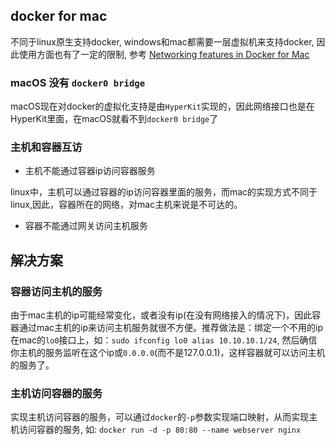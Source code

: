## docker for mac

不同于linux原生支持docker, windows和mac都需要一层虚拟机来支持docker, 因此使用方面也有了一定的限制, 参考 [Networking features in Docker for Mac](https://docs.docker.com/docker-for-mac/networking/)

### macOS 没有 `docker0 bridge`

macOS现在对docker的虚拟化支持是由`HyperKit`实现的，因此网络接口也是在HyperKit里面，在macOS就看不到`docker0 bridge`了

### 主机和容器互访

* 主机不能通过容器ip访问容器服务

linux中，主机可以通过容器的ip访问容器里面的服务，而mac的实现方式不同于linux,因此，容器所在的网络，对mac主机来说是不可达的。

* 容器不能通过网关访问主机服务

## 解决方案

### 容器访问主机的服务

由于mac主机的ip可能经常变化，或者没有ip(在没有网络接入的情况下)，因此容器通过mac主机的ip来访问主机服务就很不方便。推荐做法是：绑定一个不用的ip在mac的`lo0`接口上，如：`sudo ifconfig lo0 alias 10.10.10.1/24`, 然后确信你主机的服务监听在这个ip或`0.0.0.0`(而不是127.0.0.1)，这样容器就可以访问主机的服务了。

### 主机访问容器的服务

实现主机访问容器的服务，可以通过`docker`的`-p`参数实现端口映射，从而实现主机访问容器的服务, 如: `docker run -d -p 80:80 --name webserver nginx`

